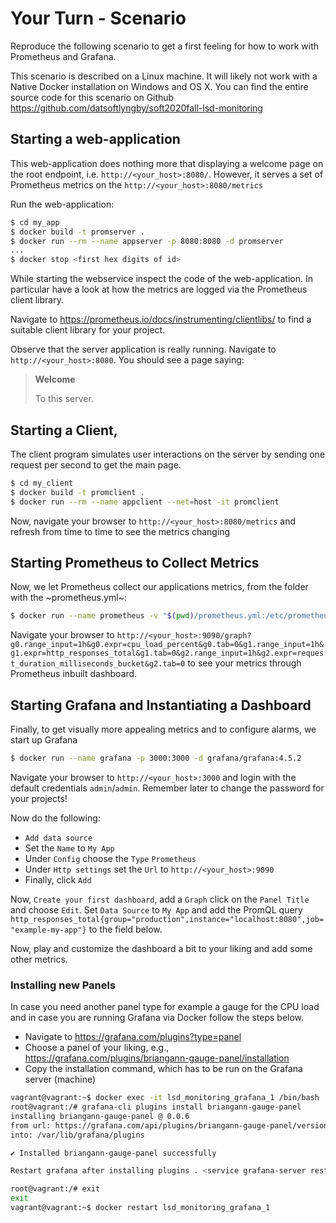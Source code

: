 # Your Turn - Scenario

Reproduce the following scenario to get a first feeling for how to work with Prometheus and Grafana.

This scenario is described on a Linux machine. It will likely not work with a Native Docker installation on Windows and OS X. You can find the entire source code for this scenario on Github https://github.com/datsoftlyngby/soft2020fall-lsd-monitoring


## Starting a web-application

This web-application does nothing more that displaying a welcome page on the root endpoint, i.e. `http://<your_host>:8080/`. However, it serves a set of Prometheus metrics on the `http://<your_host>:8080/metrics`

Run the web-application:
~~~bash
$ cd my_app
$ docker build -t promserver .
$ docker run --rm --name appserver -p 8080:8080 -d promserver
...
$ docker stop <first hex digits of id>
~~~

While starting the webservice inspect the code of the web-application. In particular have a look at how the metrics are logged via the Prometheus client library.

Navigate to https://prometheus.io/docs/instrumenting/clientlibs/ to find a suitable client library for your project.

Observe that the server application is really running. Navigate to `http://<your_host>:8080`. You should see a page saying:

  > **Welcome**
  >
  > To this server.

## Starting a Client,

The client program simulates user interactions on the server by sending one request per second to get the main page.

~~~bash
$ cd my_client
$ docker build -t promclient .
$ docker run --rm --name appclient --net=host -it promclient
~~~

Now, navigate your browser to `http://<your_host>:8080/metrics` and refresh from time to time to see the metrics changing



## Starting Prometheus to Collect Metrics

Now, we let Prometheus collect our applications metrics,
from the folder with the ~prometheus.yml~:

~~~bash
$ docker run --name prometheus -v "$(pwd)/prometheus.yml:/etc/prometheus/prometheus.yml" -p 9090:9090 -d --rm prom/prometheus
~~~

Navigate your browser to `http://<your_host>:9090/graph?g0.range_input=1h&g0.expr=cpu_load_percent&g0.tab=0&g1.range_input=1h&g1.expr=http_responses_total&g1.tab=0&g2.range_input=1h&g2.expr=request_duration_milliseconds_bucket&g2.tab=0` to see your metrics through Prometheus inbuilt dashboard.


## Starting Grafana and Instantiating a Dashboard

Finally, to get visually more appealing metrics and to configure alarms, we start up Grafana

~~~bash
$ docker run --name grafana -p 3000:3000 -d grafana/grafana:4.5.2
~~~


Navigate your browser to `http://<your_host>:3000` and login with the default credentials `admin`/`admin`. Remember later to change the password for your projects!

Now do the following:

  * `Add data source`
  * Set the `Name` to `My App`
  * Under `Config` choose the `Type` `Prometheus`
  * Under `Http settings` set the `Url` to `http://<your_host>:9090`
  * Finally, click `Add`

Now, `Create your first dashboard`, add a `Graph` click on the `Panel Title` and choose `Edit`.
Set `Data Source` to `My App` and add the PromQL query  `http_responses_total{group="production",instance="localhost:8080",job="example-my-app"}` to the field below.

Now, play and customize the dashboard a bit to your liking and add some other metrics.


### Installing new Panels

In case you need another panel type for example a gauge for the CPU load and in case you are running Grafana via Docker follow the steps below.

  * Navigate to https://grafana.com/plugins?type=panel
  * Choose a panel of your liking, e.g., https://grafana.com/plugins/briangann-gauge-panel/installation
  * Copy the installation command, which has to be run on the Grafana server (machine)

~~~bash
vagrant@vagrant:~$ docker exec -it lsd_monitoring_grafana_1 /bin/bash
root@vagrant:/# grafana-cli plugins install briangann-gauge-panel
installing briangann-gauge-panel @ 0.0.6
from url: https://grafana.com/api/plugins/briangann-gauge-panel/versions/0.0.6/download
into: /var/lib/grafana/plugins

✔ Installed briangann-gauge-panel successfully

Restart grafana after installing plugins . <service grafana-server restart>

root@vagrant:/# exit
exit
vagrant@vagrant:~$ docker restart lsd_monitoring_grafana_1
~~~
